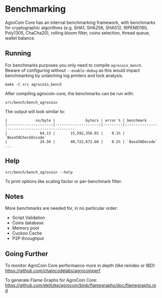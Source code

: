 Benchmarking
============

AgroCoin Core has an internal benchmarking framework, with benchmarks
for cryptographic algorithms (e.g. SHA1, SHA256, SHA512, RIPEMD160, Poly1305, ChaCha20), rolling bloom filter, coins selection,
thread queue, wallet balance.

Running
---------------------

For benchmarks purposes you only need to compile `agrocoin_bench`. Beware of configuring without `--enable-debug` as this would impact
benchmarking by unlatching log printers and lock analysis.

    make -C src agrocoin_bench

After compiling agrocoin-core, the benchmarks can be run with:

    src/bench/bench_agrocoin

The output will look similar to:
```
|             ns/byte |              byte/s | error % | benchmark
|--------------------:|--------------------:|--------:|:----------------------------------------------
|               64.13 |       15,592,356.01 |    0.1% | `Base58CheckEncode`
|               24.56 |       40,722,672.68 |    0.2% | `Base58Decode`
...
```

Help
---------------------

    src/bench/bench_agrocoin --help

To print options like scaling factor or per-benchmark filter.

Notes
---------------------
More benchmarks are needed for, in no particular order:
- Script Validation
- Coins database
- Memory pool
- Cuckoo Cache
- P2P throughput

Going Further
--------------------

To monitor AgroCoin Core performance more in depth (like reindex or IBD): https://github.com/chaincodelabs/agrocoinperf

To generate Flame Graphs for AgroCoin Core: https://github.com/eklitzke/agrocoin/blob/flamegraphs/doc/flamegraphs.md
